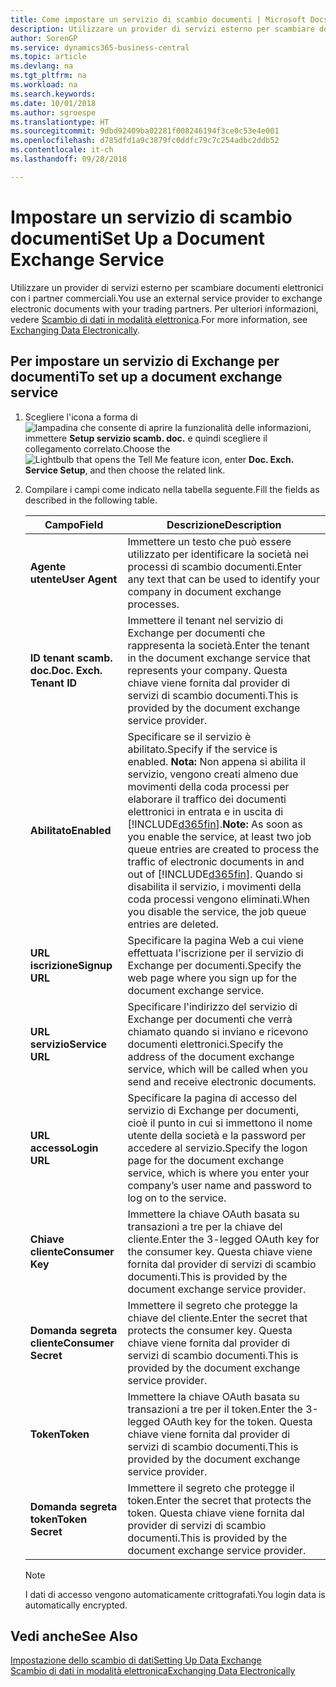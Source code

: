 ```yaml
---
title: Come impostare un servizio di scambio documenti | Microsoft Docs
description: Utilizzare un provider di servizi esterno per scambiare documenti elettronici con i partner commerciali.
author: SorenGP
ms.service: dynamics365-business-central
ms.topic: article
ms.devlang: na
ms.tgt_pltfrm: na
ms.workload: na
ms.search.keywords: 
ms.date: 10/01/2018
ms.author: sgroespe
ms.translationtype: HT
ms.sourcegitcommit: 9dbd92409ba02281f008246194f3ce0c53e4e001
ms.openlocfilehash: d785dfd1a9c3879fc0ddfc79c7c254adbc2ddb52
ms.contentlocale: it-ch
ms.lasthandoff: 09/28/2018

---
```

# <a name="set-up-a-document-exchange-service"></a><span data-ttu-id="f9ee6-103">Impostare un servizio di scambio documenti</span><span class="sxs-lookup"><span data-stu-id="f9ee6-103">Set Up a Document Exchange Service</span></span>
<span data-ttu-id="f9ee6-104">Utilizzare un provider di servizi esterno per scambiare documenti elettronici con i partner commerciali.</span><span class="sxs-lookup"><span data-stu-id="f9ee6-104">You use an external service provider to exchange electronic documents with your trading partners.</span></span> <span data-ttu-id="f9ee6-105">Per ulteriori informazioni, vedere [Scambio di dati in modalità elettronica](across-data-exchange.md).</span><span class="sxs-lookup"><span data-stu-id="f9ee6-105">For more information, see [Exchanging Data Electronically](across-data-exchange.md).</span></span>  

## <a name="to-set-up-a-document-exchange-service"></a><span data-ttu-id="f9ee6-106">Per impostare un servizio di Exchange per documenti</span><span class="sxs-lookup"><span data-stu-id="f9ee6-106">To set up a document exchange service</span></span>  
1. <span data-ttu-id="f9ee6-107">Scegliere l'icona a forma di ![lampadina che consente di aprire la funzionalità delle informazioni](media/ui-search/search_small.png "Informazioni sull'operazione che si desidera eseguire"), immettere **Setup servizio scamb. doc.** e quindi scegliere il collegamento correlato.</span><span class="sxs-lookup"><span data-stu-id="f9ee6-107">Choose the ![Lightbulb that opens the Tell Me feature](media/ui-search/search_small.png "Tell me what you want to do") icon, enter **Doc. Exch. Service Setup**, and then choose the related link.</span></span>  
2. <span data-ttu-id="f9ee6-108">Compilare i campi come indicato nella tabella seguente.</span><span class="sxs-lookup"><span data-stu-id="f9ee6-108">Fill the fields as described in the following table.</span></span>  

    |<span data-ttu-id="f9ee6-109">Campo</span><span class="sxs-lookup"><span data-stu-id="f9ee6-109">Field</span></span>|<span data-ttu-id="f9ee6-110">Descrizione</span><span class="sxs-lookup"><span data-stu-id="f9ee6-110">Description</span></span>|  
    |---------------------------------|---------------------------------------|  
    |<span data-ttu-id="f9ee6-111">**Agente utente**</span><span class="sxs-lookup"><span data-stu-id="f9ee6-111">**User Agent**</span></span>|<span data-ttu-id="f9ee6-112">Immettere un testo che può essere utilizzato per identificare la società nei processi di scambio documenti.</span><span class="sxs-lookup"><span data-stu-id="f9ee6-112">Enter any text that can be used to identify your company in document exchange processes.</span></span>|  
    |<span data-ttu-id="f9ee6-113">**ID tenant scamb. doc.**</span><span class="sxs-lookup"><span data-stu-id="f9ee6-113">**Doc. Exch. Tenant ID**</span></span>|<span data-ttu-id="f9ee6-114">Immettere il tenant nel servizio di Exchange per documenti che rappresenta la società.</span><span class="sxs-lookup"><span data-stu-id="f9ee6-114">Enter the tenant in the document exchange service that represents your company.</span></span> <span data-ttu-id="f9ee6-115">Questa chiave viene fornita dal provider di servizi di scambio documenti.</span><span class="sxs-lookup"><span data-stu-id="f9ee6-115">This is provided by the document exchange service provider.</span></span>|  
    |<span data-ttu-id="f9ee6-116">**Abilitato**</span><span class="sxs-lookup"><span data-stu-id="f9ee6-116">**Enabled**</span></span>|<span data-ttu-id="f9ee6-117">Specificare se il servizio è abilitato.</span><span class="sxs-lookup"><span data-stu-id="f9ee6-117">Specify if the service is enabled.</span></span> <span data-ttu-id="f9ee6-118">**Nota:** Non appena si abilita il servizio, vengono creati almeno due movimenti della coda processi per elaborare il traffico dei documenti elettronici in entrata e in uscita di [!INCLUDE[d365fin](includes/d365fin_md.md)].</span><span class="sxs-lookup"><span data-stu-id="f9ee6-118">**Note:**  As soon as you enable the service, at least two job queue entries are created to process the traffic of electronic documents in and out of [!INCLUDE[d365fin](includes/d365fin_md.md)].</span></span> <span data-ttu-id="f9ee6-119">Quando si disabilita il servizio, i movimenti della coda processi vengono eliminati.</span><span class="sxs-lookup"><span data-stu-id="f9ee6-119">When you disable the service, the job queue entries are deleted.</span></span>|  
    |<span data-ttu-id="f9ee6-120">**URL iscrizione**</span><span class="sxs-lookup"><span data-stu-id="f9ee6-120">**Signup URL**</span></span>|<span data-ttu-id="f9ee6-121">Specificare la pagina Web a cui viene effettuata l'iscrizione per il servizio di Exchange per documenti.</span><span class="sxs-lookup"><span data-stu-id="f9ee6-121">Specify the web page where you sign up for the document exchange service.</span></span>|  
    |<span data-ttu-id="f9ee6-122">**URL servizio**</span><span class="sxs-lookup"><span data-stu-id="f9ee6-122">**Service URL**</span></span>|<span data-ttu-id="f9ee6-123">Specificare l'indirizzo del servizio di Exchange per documenti che verrà chiamato quando si inviano e ricevono documenti elettronici.</span><span class="sxs-lookup"><span data-stu-id="f9ee6-123">Specify the address of the document exchange service, which will be called when you send and receive electronic documents.</span></span>|  
    |<span data-ttu-id="f9ee6-124">**URL accesso**</span><span class="sxs-lookup"><span data-stu-id="f9ee6-124">**Login URL**</span></span>|<span data-ttu-id="f9ee6-125">Specificare la pagina di accesso del servizio di Exchange per documenti, cioè il punto in cui si immettono il nome utente della società e la password per accedere al servizio.</span><span class="sxs-lookup"><span data-stu-id="f9ee6-125">Specify the logon page for the document exchange service, which is where you enter your company’s user name and password to log on to the service.</span></span>|  
    |<span data-ttu-id="f9ee6-126">**Chiave cliente**</span><span class="sxs-lookup"><span data-stu-id="f9ee6-126">**Consumer Key**</span></span>|<span data-ttu-id="f9ee6-127">Immettere la chiave OAuth basata su transazioni a tre per la chiave del cliente.</span><span class="sxs-lookup"><span data-stu-id="f9ee6-127">Enter the 3-legged OAuth key for the consumer key.</span></span> <span data-ttu-id="f9ee6-128">Questa chiave viene fornita dal provider di servizi di scambio documenti.</span><span class="sxs-lookup"><span data-stu-id="f9ee6-128">This is provided by the document exchange service provider.</span></span>|  
    |<span data-ttu-id="f9ee6-129">**Domanda segreta cliente**</span><span class="sxs-lookup"><span data-stu-id="f9ee6-129">**Consumer Secret**</span></span>|<span data-ttu-id="f9ee6-130">Immettere il segreto che protegge la chiave del cliente.</span><span class="sxs-lookup"><span data-stu-id="f9ee6-130">Enter the secret that protects the consumer key.</span></span> <span data-ttu-id="f9ee6-131">Questa chiave viene fornita dal provider di servizi di scambio documenti.</span><span class="sxs-lookup"><span data-stu-id="f9ee6-131">This is provided by the document exchange service provider.</span></span>|  
    |<span data-ttu-id="f9ee6-132">**Token**</span><span class="sxs-lookup"><span data-stu-id="f9ee6-132">**Token**</span></span>|<span data-ttu-id="f9ee6-133">Immettere la chiave OAuth basata su transazioni a tre per il token.</span><span class="sxs-lookup"><span data-stu-id="f9ee6-133">Enter the 3-legged OAuth key for the token.</span></span> <span data-ttu-id="f9ee6-134">Questa chiave viene fornita dal provider di servizi di scambio documenti.</span><span class="sxs-lookup"><span data-stu-id="f9ee6-134">This is provided by the document exchange service provider.</span></span>|  
    |<span data-ttu-id="f9ee6-135">**Domanda segreta token**</span><span class="sxs-lookup"><span data-stu-id="f9ee6-135">**Token Secret**</span></span>|<span data-ttu-id="f9ee6-136">Immettere il segreto che protegge il token.</span><span class="sxs-lookup"><span data-stu-id="f9ee6-136">Enter the secret that protects the token.</span></span> <span data-ttu-id="f9ee6-137">Questa chiave viene fornita dal provider di servizi di scambio documenti.</span><span class="sxs-lookup"><span data-stu-id="f9ee6-137">This is provided by the document exchange service provider.</span></span>|  

    > [!NOTE]  
    > <span data-ttu-id="f9ee6-138">I dati di accesso vengono automaticamente crittografati.</span><span class="sxs-lookup"><span data-stu-id="f9ee6-138">You login data is automatically encrypted.</span></span>

## <a name="see-also"></a><span data-ttu-id="f9ee6-139">Vedi anche</span><span class="sxs-lookup"><span data-stu-id="f9ee6-139">See Also</span></span>  
[<span data-ttu-id="f9ee6-140">Impostazione dello scambio di dati</span><span class="sxs-lookup"><span data-stu-id="f9ee6-140">Setting Up Data Exchange</span></span>](across-set-up-data-exchange.md)  
[<span data-ttu-id="f9ee6-141">Scambio di dati in modalità elettronica</span><span class="sxs-lookup"><span data-stu-id="f9ee6-141">Exchanging Data Electronically</span></span>](across-data-exchange.md)

